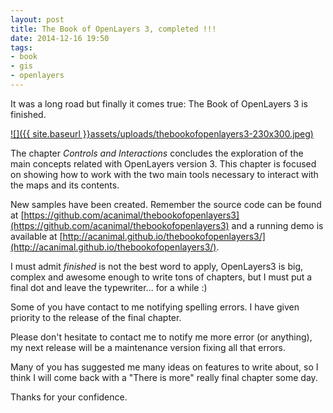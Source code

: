 ```yaml
---
layout: post
title: The Book of OpenLayers 3, completed !!!
date: 2014-12-16 19:50
tags:
- book
- gis
- openlayers
---
```

It was a long road but finally it comes true: The Book of OpenLayers 3 is finished.

[![]({{ site.baseurl }}assets/uploads/thebookofopenlayers3-230x300.jpeg)](https://leanpub.com/thebookofopenlayers3)

The chapter _Controls and Interactions_ concludes the exploration of the main concepts related with OpenLayers version 3\. This chapter is focused on showing how to work with the two main tools necessary to interact with the maps and its contents.

New samples have been created. Remember the source code can be found at [https://github.com/acanimal/thebookofopenlayers3](https://github.com/acanimal/thebookofopenlayers3) and a running demo is available at [http://acanimal.github.io/thebookofopenlayers3/](http://acanimal.github.io/thebookofopenlayers3/).

I must admit _finished_ is not the best word to apply, OpenLayers3 is big, complex and awesome enough to write tons of chapters, but I must put a final dot and leave the typewriter... for a while :)

Some of you have contact to me notifying spelling errors. I have given priority to the release of the final chapter.

Please don't hesitate to contact me to notify me more error (or anything), my next release will be a maintenance version fixing all that errors.

Many of you has suggested me many ideas on features to write about, so I think I will come back with a "There is more" really final chapter some day.

Thanks for your confidence.
